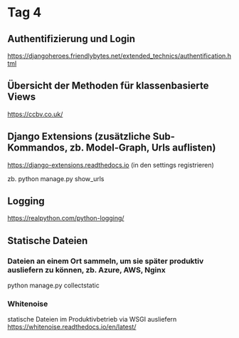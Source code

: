 # Tag 4 

## Authentifizierung und Login

https://djangoheroes.friendlybytes.net/extended_technics/authentification.html

## Übersicht der Methoden für klassenbasierte Views

https://ccbv.co.uk/


## Django Extensions (zusätzliche Sub-Kommandos, zb. Model-Graph, Urls auflisten)

https://django-extensions.readthedocs.io
(in den settings registrieren)

zb. python manage.py show_urls

## Logging
https://realpython.com/python-logging/

## Statische Dateien

### Dateien an einem Ort sammeln, um sie später produktiv ausliefern zu können, zb. Azure, AWS, Nginx
python manage.py collectstatic

### Whitenoise

statische Dateien im Produktivbetrieb via WSGI ausliefern
https://whitenoise.readthedocs.io/en/latest/